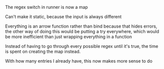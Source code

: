 The regex switch in runner is now a map

Can't make it static, because the input is always different

Everything is an arrow function rather than bind because that hides errors, the other way of doing this would be putting a try everywhere, which would be more inefficient than just wrapping everything in a function

Instead of having to go through every possible regex until it's true, the time is spent on creating the map instead. 

With how many entries I already have, this now makes more sense to do